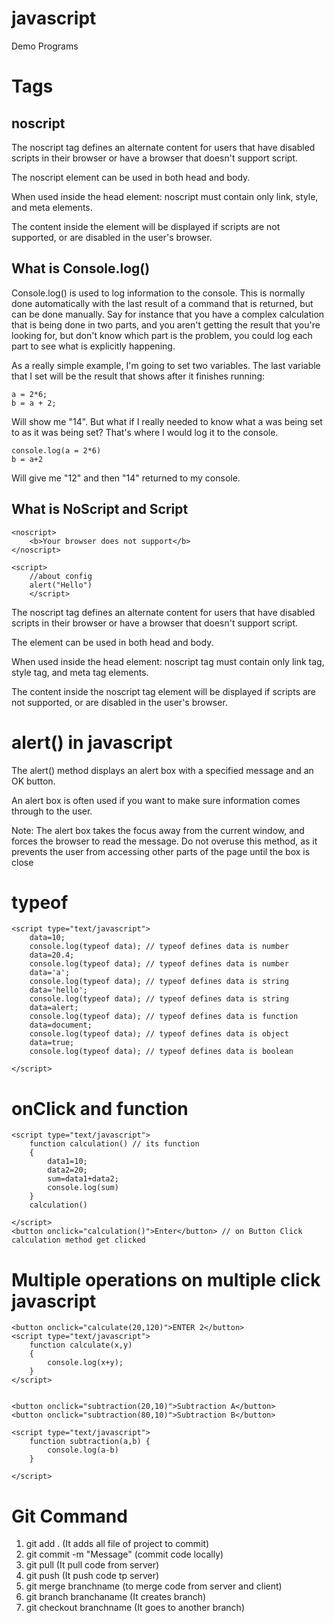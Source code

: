 # javascript
Demo Programs
# Tags

## noscript

The noscript tag defines an alternate content for users that have disabled scripts in their browser or have a browser that doesn't support script.

The noscript element can be used in both head and body.

When used inside the head element: noscript must contain only link, style, and meta elements.

The content inside the <noscript> element will be displayed if scripts are not supported, or are disabled in the user's browser.

## What is Console.log()
Console.log() is used to log information to the console. This is normally done automatically with the last result of a command that is returned, but can be done manually. Say for instance that you have a complex calculation that is being done in two parts, and you aren't getting the result that you're looking for, but don't know which part is the problem, you could log each part to see what is explicitly happening.

As a really simple example, I'm going to set two variables. The last variable that I set will be the result that shows after it finishes running:

```
a = 2*6;
b = a + 2;
```

Will show me "14".
But what if I really needed to know what a was being set to as it was being set? That's where I would log it to the console.

```
console.log(a = 2*6)
b = a+2
```
Will give me "12" and then "14" returned to my console.


## What is NoScript and Script
```
<noscript>
	<b>Your browser does not support</b>
</noscript>

<script>
	//about config
	alert("Hello")
	</script>
```
The noscript tag defines an alternate content for users that have disabled scripts in their browser or have a browser that doesn't support script.

The <noscript> element can be used in both head and body.

When used inside the head element: noscript tag must contain only link tag, style tag, and meta tag elements.

The content inside the noscript tag element will be displayed if scripts are not supported, or are disabled in the user's browser.


# alert() in javascript
The alert() method displays an alert box with a specified message and an OK button.

An alert box is often used if you want to make sure information comes through to the user.

Note: The alert box takes the focus away from the current window, and forces the browser to read the message. Do not overuse this method, as it prevents the user from accessing other parts of the page until the box is close

# typeof 
```
<script type="text/javascript">
	data=10;
	console.log(typeof data); // typeof defines data is number
	data=20.4;
	console.log(typeof data); // typeof defines data is number
	data='a';
	console.log(typeof data); // typeof defines data is string
	data='hello';
	console.log(typeof data); // typeof defines data is string
	data=alert;
	console.log(typeof data); // typeof defines data is function
	data=document;
	console.log(typeof data); // typeof defines data is object
	data=true;
	console.log(typeof data); // typeof defines data is boolean

</script>
```

# onClick and function

```
<script type="text/javascript">
	function calculation() // its function 
	{
		data1=10;
		data2=20;
		sum=data1+data2;
		console.log(sum)
	}
	calculation()

</script>
<button onclick="calculation()">Enter</button> // on Button Click calculation method get clicked
```

# Multiple operations on multiple click javascript
```
<button onclick="calculate(20,120)">ENTER 2</button>
<script type="text/javascript">
	function calculate(x,y)
	{
		console.log(x+y);
	}
</script>


<button onclick="subtraction(20,10)">Subtraction A</button>
<button onclick="subtraction(80,10)">Subtraction B</button>

<script type="text/javascript">
	function subtraction(a,b) {
		console.log(a-b)
	}
	
</script>
```

# Git Command
1. git add . (It adds all file of project to commit)
2. git commit -m "Message" (commit code locally)
3. git pull (It pull code from server)
4. git push (It push code tp server)
5. git merge branchname (to merge code from server and client)
6. git branch branchaname (It creates branch)
7. git checkout branchname (It goes to another branch)
